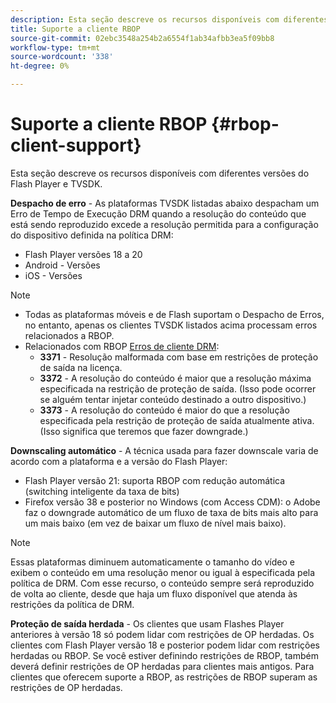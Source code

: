 ```yaml
---
description: Esta seção descreve os recursos disponíveis com diferentes versões do Flash Player e TVSDK.
title: Suporte a cliente RBOP
source-git-commit: 02ebc3548a254b2a6554f1ab34afbb3ea5f09bb8
workflow-type: tm+mt
source-wordcount: '338'
ht-degree: 0%

---
```


# Suporte a cliente RBOP {#rbop-client-support}

Esta seção descreve os recursos disponíveis com diferentes versões do Flash Player e TVSDK.

**Despacho de erro** - As plataformas TVSDK listadas abaixo despacham um Erro de Tempo de Execução DRM quando a resolução do conteúdo que está sendo reproduzido excede a resolução permitida para a configuração do dispositivo definida na política DRM:

* Flash Player versões 18 a 20
* Android - Versões
* iOS - Versões

>[!NOTE]
>
>* Todas as plataformas móveis e de Flash suportam o Despacho de Erros, no entanto, apenas os clientes TVSDK listados acima processam erros relacionados a RBOP.
>* Relacionados com RBOP [Erros de cliente DRM](https://help.adobe.com/en_US/primetime/drm/index.html#reference-DRM_Client_Error_Messages):
>    * **3371** - Resolução malformada com base em restrições de proteção de saída na licença.
>    * **3372** - A resolução do conteúdo é maior que a resolução máxima especificada na restrição de proteção de saída. (Isso pode ocorrer se alguém tentar injetar conteúdo destinado a outro dispositivo.)
>    * **3373** - A resolução do conteúdo é maior do que a resolução especificada pela restrição de proteção de saída atualmente ativa. (Isso significa que teremos que fazer downgrade.)
>

**Downscaling automático** - A técnica usada para fazer downscale varia de acordo com a plataforma e a versão do Flash Player:

* Flash Player versão 21: suporta RBOP com redução automática (switching inteligente da taxa de bits)
* Firefox versão 38 e posterior no Windows (com Access CDM): o Adobe faz o downgrade automático de um fluxo de taxa de bits mais alto para um mais baixo (em vez de baixar um fluxo de nível mais baixo).

>[!NOTE]
>
>Essas plataformas diminuem automaticamente o tamanho do vídeo e exibem o conteúdo em uma resolução menor ou igual à especificada pela política de DRM. Com esse recurso, o conteúdo sempre será reproduzido de volta ao cliente, desde que haja um fluxo disponível que atenda às restrições da política de DRM.

**Proteção de saída herdada** - Os clientes que usam Flashes Player anteriores à versão 18 só podem lidar com restrições de OP herdadas. Os clientes com Flash Player versão 18 e posterior podem lidar com restrições herdadas ou RBOP. Se você estiver definindo restrições de RBOP, também deverá definir restrições de OP herdadas para clientes mais antigos. Para clientes que oferecem suporte a RBOP, as restrições de RBOP superam as restrições de OP herdadas.
